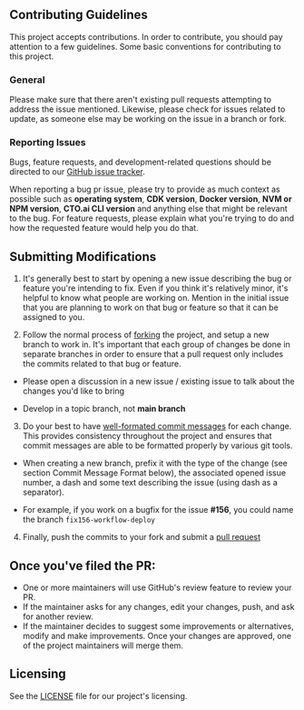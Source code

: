 ## Contributing Guidelines

This project accepts contributions. In order to contribute, you should pay attention to a few guidelines. Some basic conventions for contributing to this project.


### General 

Please make sure that there aren't existing pull requests attempting to address the issue mentioned. Likewise, please check for issues related to update, as someone else may be working on the issue in a branch or fork.


### Reporting Issues 

Bugs, feature requests, and development-related questions should be directed to our [GitHub issue tracker](https://github.com/workflows-sh/aws-ecs-fargate/issues).


When reporting a bug pr issue, please try to provide as much context as possible such as **operating system**, **CDK version**, **Docker version**, **NVM or NPM version**, **CTO.ai CLI version** and anything else that might be relevant to the bug. For feature requests, please explain what you're trying to do and how the requested feature would help you do that.


## Submitting Modifications 

1. It's generally best to start by opening a new issue describing the bug or feature you're intending to fix. Even if you think it's relatively minor, it's helpful to know what people are working on. Mention in the initial issue that you are planning to work on that bug or feature so that it can be assigned to you.


2. Follow the normal process of [forking](https://docs.github.com/en/get-started/quickstart/fork-a-repo) the project, and setup a new branch to work in. It's important that each group of changes be done in separate branches in order to ensure that a pull request only includes the commits related to that bug or feature.

- Please open a discussion in a new issue / existing issue to talk about the changes you'd like to bring

- Develop in a topic branch, not **main branch**


3. Do your best to have [well-formated commit messages](https://tbaggery.com/2008/04/19/a-note-about-git-commit-messages.html) for each change. This provides consistency throughout the project and ensures that commit messages are able to be formatted properly by various git tools.


- When creating a new branch, prefix it with the type of the change (see section Commit Message Format below), the associated opened issue number, a dash and some text describing the issue (using dash as a separator).

- For example, if you work on a bugfix for the issue **#156**, you could name the branch `fix156-workflow-deploy`


4. Finally, push the commits to your fork and submit a [pull request](https://docs.github.com/en/pull-requests/collaborating-with-pull-requests/proposing-changes-to-your-work-with-pull-requests/creating-a-pull-request)



## Once you've filed the PR:


- One or more maintainers will use GitHub's review feature to review your PR.
- If the maintainer asks for any changes, edit your changes, push, and ask for another review.
- If the maintainer decides to suggest some improvements or alternatives, modify and make improvements. Once your changes are approved, one of the project maintainers will merge them.


## Licensing 

See the [LICENSE](LICENSE) file for our project's licensing.





